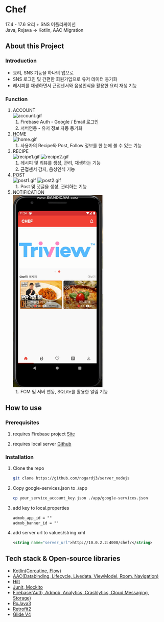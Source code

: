 # Chef

17.4 - 17.6 요리 + SNS 어플리케이션  
Java, Rxjava -> Kotlin, AAC Migration

## About this Project

### Introduction

-   요리, SNS 기능을 하나의 앱으로
-   SNS 로그인 및 간편한 회원가입으로 유저 데이터 동기화
-   레시피를 재생하면서 근접센서와 음성인식을 활용한 요리 재생 기능

### Function

1. ACCOUNT  
   ![account.gif](https://github.com/nogardj3/dochef-android/blob/main/screenshots/account.gif?raw=true)
    1. Firebase Auth - Google / Email 로그인
    2. 서버연동 - 유저 정보 자동 동기화
2. HOME  
   ![home.gif](https://github.com/nogardj3/dochef-android/blob/main/screenshots/home.gif?raw=true)
    1. 사용자의 Recipe와 Post, Follow 정보를 한 눈에 볼 수 있는 기능
3. RECIPE  
   ![recipe1.gif](https://github.com/nogardj3/dochef-android/blob/main/screenshots/recipe1.gif?raw=true)
   ![recipe2.gif](https://github.com/nogardj3/dochef-android/blob/main/screenshots/recipe2.gif?raw=true)
    1. 레시피 및 리뷰를 생성, 관리, 재생하는 기능
    2. 근접센서 감지, 음성인식 기능
4. POST  
   ![post1.gif](https://github.com/nogardj3/dochef-android/blob/main/screenshots/post1.gif?raw=true)
   ![post2.gif](https://github.com/nogardj3/dochef-android/blob/main/screenshots/post2.gif?raw=true)
    1. Post 및 댓글을 생성, 관리하는 기능
5. NOTIFICATION  
   ![notification.gif](https://github.com/nogardj3/dochef-android/blob/main/screenshots/notification.gif?raw=true)
    1. FCM 및 서버 연동, SQLite를 활용한 알림 기능

## How to use

### Prerequisites

1. requires Firebase project [Site](https://console.firebase.google.com/?hl=ko)

2. requires local server [Github](https://github.com/nogardj3/server_nodejs.git)

### Installation

1.  Clone the repo

    ```sh
    git clone https://github.com/nogardj3/server_nodejs
    ```

2.  Copy google-services.json to ./app

    ```sh
    cp your_service_account_key.json ./app/google-services.json
    ```

3.  add key to local.properties

    ```
    admob_app_id = ""
    admob_banner_id = ""
    ```

4.  add server url to values/string.xml

    ```xml
    <string name="server_url">http://10.0.2.2:4000/chef/</string>
    ```

## Tech stack & Open-source libraries

-   [Kotlin(Coroutine, Flow)](https://developer.android.com/kotlin/coroutines?hl=ko)
-   [AAC(Databinding, Lifecycle, Livedata, ViewModel, Room, Navigation)](https://developer.android.com/topic/libraries/architecture?hl=ko)
-   [Hilt](https://developer.android.com/training/dependency-injection/hilt-android?hl=ko)
-   [Junit, Mockito](https://developer.android.com/training/testing/unit-testing/local-unit-tests?hl=ko)
-   [Firebase(Auth, Admob, Analytics, Crashlytics, Cloud Messaging, Storage)](https://firebase.google.com/docs?hl=ko)
-   [RxJava3](http://reactivex.io/)
-   [Retrofit2](https://square.github.io/retrofit/)
-   [Glide V4](https://github.com/bumptech/glide)